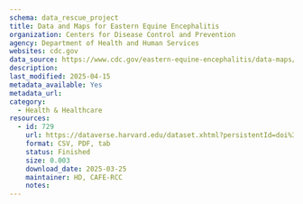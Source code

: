 ```yaml
---
schema: data_rescue_project 
title: Data and Maps for Eastern Equine Encephalitis
organization: Centers for Disease Control and Prevention
agency: Department of Health and Human Services
websites: cdc.gov
data_source: https://www.cdc.gov/eastern-equine-encephalitis/data-maps/index.html
description: 
last_modified: 2025-04-15
metadata_available: Yes
metadata_url: 
category:
  - Health & Healthcare 
resources:
  - id: 729
    url: https://dataverse.harvard.edu/dataset.xhtml?persistentId=doi%3A10.7910%2FDVN%2FEJP0MA&version
    format: CSV, PDF, tab
    status: Finished
    size: 0.003
    download_date: 2025-03-25
    maintainer: HD, CAFE-RCC
    notes: 
---
```

